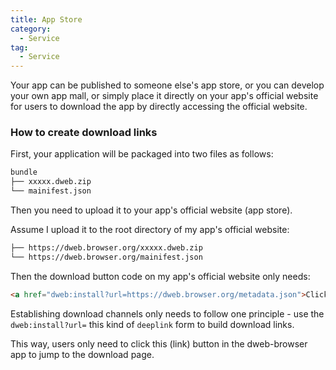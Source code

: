 ```yaml
---
title: App Store  
category: 
  - Service
tag: 
  - Service
---
```


Your app can be published to someone else's app store, or you can develop your own app mall, or simply place it directly on your app's official website for users to download the app by directly accessing the official website.

### How to create download links

First, your application will be packaged into two files as follows:

```bash
bundle
├── xxxxx.dweb.zip
└── mainifest.json
```

Then you need to upload it to your app's official website (app store). 

Assume I upload it to the root directory of my app's official website:

```bash
├── https://dweb.browser.org/xxxxx.dweb.zip 
└── https://dweb.browser.org/mainifest.json
```

Then the download button code on my app's official website only needs:

```html
<a href="dweb:install?url=https://dweb.browser.org/metadata.json">Click to Download</a> 
```

Establishing download channels only needs to follow one principle - use the `dweb:install?url=` this kind of `deeplink` form to build download links.

This way, users only need to click this (link) button in the dweb-browser app to jump to the download page.